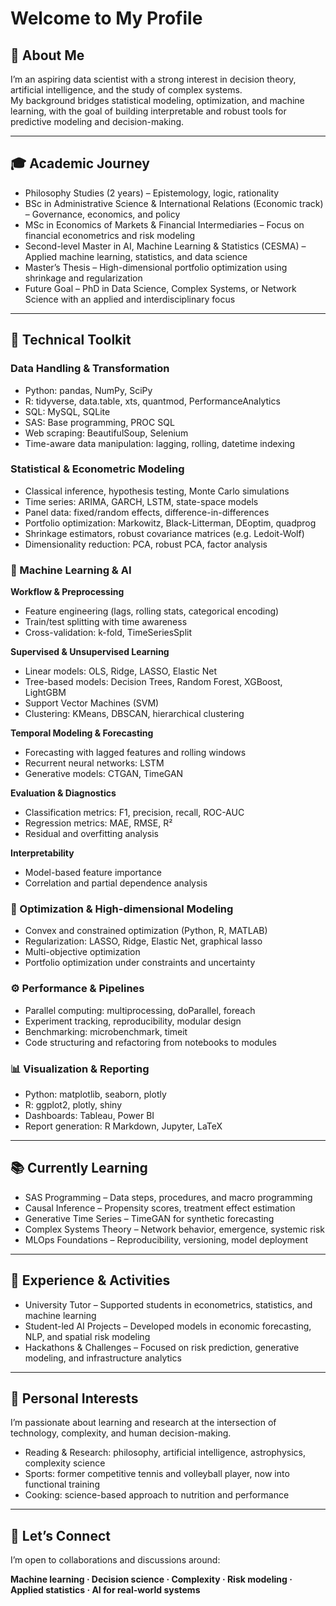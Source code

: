 # Welcome to My Profile

## 🧠 About Me

I’m an aspiring data scientist with a strong interest in decision theory, artificial intelligence, and the study of complex systems.  
My background bridges statistical modeling, optimization, and machine learning, with the goal of building interpretable and robust tools for predictive modeling and decision-making.

---

## 🎓 Academic Journey

- Philosophy Studies (2 years) – Epistemology, logic, rationality  
- BSc in Administrative Science & International Relations (Economic track) – Governance, economics, and policy  
- MSc in Economics of Markets & Financial Intermediaries – Focus on financial econometrics and risk modeling  
- Second-level Master in AI, Machine Learning & Statistics (CESMA) – Applied machine learning, statistics, and data science  
- Master’s Thesis – High-dimensional portfolio optimization using shrinkage and regularization  
- Future Goal – PhD in Data Science, Complex Systems, or Network Science with an applied and interdisciplinary focus

---

## 🧰 Technical Toolkit

### Data Handling & Transformation
- Python: pandas, NumPy, SciPy  
- R: tidyverse, data.table, xts, quantmod, PerformanceAnalytics  
- SQL: MySQL, SQLite  
- SAS: Base programming, PROC SQL  
- Web scraping: BeautifulSoup, Selenium  
- Time-aware data manipulation: lagging, rolling, datetime indexing

### Statistical & Econometric Modeling
- Classical inference, hypothesis testing, Monte Carlo simulations  
- Time series: ARIMA, GARCH, LSTM, state-space models  
- Panel data: fixed/random effects, difference-in-differences  
- Portfolio optimization: Markowitz, Black-Litterman, DEoptim, quadprog  
- Shrinkage estimators, robust covariance matrices (e.g. Ledoit-Wolf)  
- Dimensionality reduction: PCA, robust PCA, factor analysis

### 🤖 Machine Learning & AI

**Workflow & Preprocessing**  
- Feature engineering (lags, rolling stats, categorical encoding)  
- Train/test splitting with time awareness  
- Cross-validation: k-fold, TimeSeriesSplit

**Supervised & Unsupervised Learning**  
- Linear models: OLS, Ridge, LASSO, Elastic Net  
- Tree-based models: Decision Trees, Random Forest, XGBoost, LightGBM  
- Support Vector Machines (SVM)  
- Clustering: KMeans, DBSCAN, hierarchical clustering

**Temporal Modeling & Forecasting**  
- Forecasting with lagged features and rolling windows  
- Recurrent neural networks: LSTM  
- Generative models: CTGAN, TimeGAN

**Evaluation & Diagnostics**  
- Classification metrics: F1, precision, recall, ROC-AUC  
- Regression metrics: MAE, RMSE, R²  
- Residual and overfitting analysis

**Interpretability**  
- Model-based feature importance  
- Correlation and partial dependence analysis

### 🧮 Optimization & High-dimensional Modeling
- Convex and constrained optimization (Python, R, MATLAB)  
- Regularization: LASSO, Ridge, Elastic Net, graphical lasso  
- Multi-objective optimization  
- Portfolio optimization under constraints and uncertainty

### ⚙️ Performance & Pipelines
- Parallel computing: multiprocessing, doParallel, foreach  
- Experiment tracking, reproducibility, modular design  
- Benchmarking: microbenchmark, timeit  
- Code structuring and refactoring from notebooks to modules

### 📊 Visualization & Reporting
- Python: matplotlib, seaborn, plotly  
- R: ggplot2, plotly, shiny  
- Dashboards: Tableau, Power BI  
- Report generation: R Markdown, Jupyter, LaTeX

---

## 📚 Currently Learning

- SAS Programming – Data steps, procedures, and macro programming  
- Causal Inference – Propensity scores, treatment effect estimation  
- Generative Time Series – TimeGAN for synthetic forecasting  
- Complex Systems Theory – Network behavior, emergence, systemic risk  
- MLOps Foundations – Reproducibility, versioning, model deployment

---



## 💼 Experience & Activities

- University Tutor – Supported students in econometrics, statistics, and machine learning  
- Student-led AI Projects – Developed models in economic forecasting, NLP, and spatial risk modeling  
- Hackathons & Challenges – Focused on risk prediction, generative modeling, and infrastructure analytics

---

## 🧬 Personal Interests

I’m passionate about learning and research at the intersection of technology, complexity, and human decision-making.

- Reading & Research: philosophy, artificial intelligence, astrophysics, complexity science  
- Sports: former competitive tennis and volleyball player, now into functional training  
- Cooking: science-based approach to nutrition and performance

---

## 🤝 Let’s Connect

I’m open to collaborations and discussions around:

**Machine learning · Decision science · Complexity · Risk modeling · Applied statistics · AI for real-world systems**
